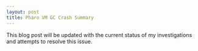 ```yaml
---
layout: post
title: Pharo VM GC Crash Summary
---
```


This blog post will be updated with the current status of my investigations and attempts to resolve this issue.

